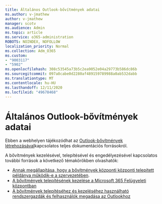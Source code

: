 ```yaml
---
title: Általános Outlook-bővítmények adatai
ms.author: v-jmathew
author: v-jmathew
manager: scotv
ms.audience: Admin
ms.topic: article
ms.service: o365-administration
ROBOTS: NOINDEX, NOFOLLOW
localization_priority: Normal
ms.collection: Adm_O365
ms.custom:
- "9003117"
- "5902"
ms.openlocfilehash: 308c53545a73b5c2ea9052e04a29773b586dc86b
ms.sourcegitcommit: 097a8cabe0d2280af489159789988a0ab532dabb
ms.translationtype: MT
ms.contentlocale: hu-HU
ms.lasthandoff: 12/11/2020
ms.locfileid: "49678468"
---
```

# <a name="general-outlook-add-ins-information"></a>Általános Outlook-bővítmények adatai

Ebben a webhelyen tájékozódhat az [Outlook-bővítmények létrehozásával](https://docs.microsoft.com/office/dev/add-ins/outlook/)kapcsolatos teljes dokumentációs forrásokról.

A bővítmények kezelésével, telepítésével és engedélyezésével kapcsolatos további források a következő témakörökben olvashatók:

- [Annak megállapítása, hogy a bővítmények központi központi telepített példánya működik-e a szervezetében](https://docs.microsoft.com/microsoft-365/admin/manage/centralized-deployment-of-add-ins).
- [A bővítmények telepítésének kezelése a Microsoft 365 Felügyeleti központban](https://docs.microsoft.com/microsoft-365/admin/manage/manage-deployment-of-add-ins)
- [A bővítmények telepítéséhez és kezeléséhez használható rendszergazdák és felhasználók megadása az Outlookhoz](https://docs.microsoft.com/exchange/clients-and-mobile-in-exchange-online/add-ins-for-outlook/specify-who-can-install-and-manage-add-ins)
